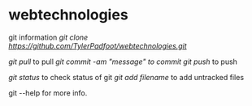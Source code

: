 webtechnologies
===============

git information
*git clone https://github.com/TylerPadfoot/webtechnologies.git*

*git pull* to pull
*git commit -am "message" to commit*
*git push* to push

*git status* to check status of git
*git add filename* to add untracked files

git --help for more info.
